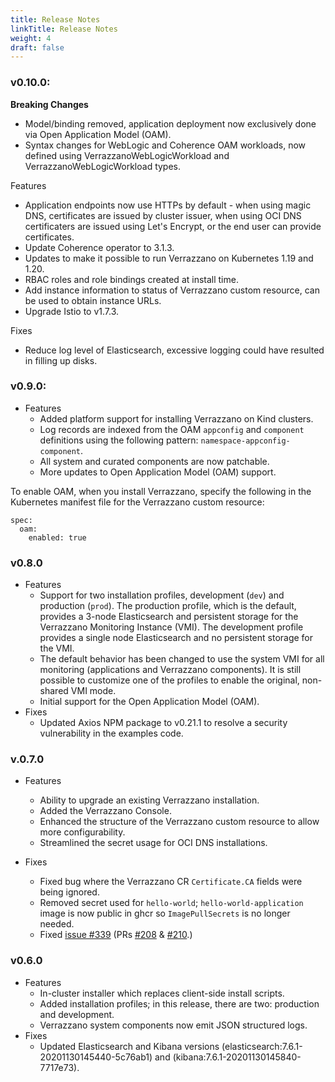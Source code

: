 ```yaml
---
title: Release Notes
linkTitle: Release Notes
weight: 4
draft: false
---
```


### v0.10.0:

**Breaking Changes**
- Model/binding removed, application deployment now exclusively done via Open Application Model (OAM).
- Syntax changes for WebLogic and Coherence OAM workloads, now defined using VerrazzanoWebLogicWorkload
  and VerrazzanoWebLogicWorkload types.

Features
  - Application endpoints now use HTTPs by default - when using magic DNS, certificates are issued by cluster issuer, when using
    OCI DNS certificaters are issued using Let's Encrypt, or the end user can provide certificates.
  - Update Coherence operator to 3.1.3.
  - Updates to make it possible to run Verrazzano on Kubernetes 1.19 and 1.20.
  - RBAC roles and role bindings created at install time.
  - Add instance information to status of Verrazzano custom resource, can be used to obtain instance URLs.
  - Upgrade Istio to v1.7.3.

Fixes
  - Reduce log level of Elasticsearch, excessive logging could have resulted in filling up disks.

### v0.9.0:
- Features
    - Added platform support for installing Verrazzano on Kind clusters.
    - Log records are indexed from the OAM `appconfig` and `component` definitions using the following pattern: `namespace-appconfig-component`.
    - All system and curated components are now patchable.
    - More updates to Open Application Model (OAM) support. 

To enable OAM, when you install Verrazzano, specify the following in the Kubernetes manifest file for the Verrazzano custom resource:

```shell
spec:
  oam:
    enabled: true 
```

    
### v0.8.0
- Features
    - Support for two installation profiles, development (`dev`) and production (`prod`).  The production profile, which is the default, provides a 3-node Elasticsearch and persistent storage for the Verrazzano Monitoring Instance (VMI). The development profile provides a single node Elasticsearch and no persistent storage for the VMI.   
    - The default behavior has been changed to use the system VMI for all monitoring (applications and Verrazzano components).  It is still possible to customize one of the profiles to enable the original, non-shared VMI mode.
    - Initial support for the Open Application Model (OAM).
- Fixes
    - Updated Axios NPM package to v0.21.1 to resolve a security vulnerability in the examples code.

### v.0.7.0
- Features
    - Ability to upgrade an existing Verrazzano installation.
    - Added the Verrazzano Console.
    - Enhanced the structure of the Verrazzano custom resource to allow more configurability.
    - Streamlined the secret usage for OCI DNS installations.

- Fixes
    - Fixed bug where the Verrazzano CR `Certificate.CA` fields were being ignored.
    - Removed secret used for `hello-world`; `hello-world-application` image is now public in ghcr so `ImagePullSecrets` is no longer needed.
    - Fixed [issue #339](https://github.com/verrazzano/verrazzano/issues/339) (PRs [#208](https://github.com/verrazzano/verrazzano-operator/pull/208) & [#210](https://github.com/verrazzano/verrazzano-operator/pull/210).)

### v0.6.0
- Features
    - In-cluster installer which replaces client-side install scripts.
    - Added installation profiles; in this release, there are two: production and development.
    - Verrazzano system components now emit JSON structured logs.
- Fixes
    - Updated Elasticsearch and Kibana versions (elasticsearch:7.6.1-20201130145440-5c76ab1) and (kibana:7.6.1-20201130145840-7717e73).
